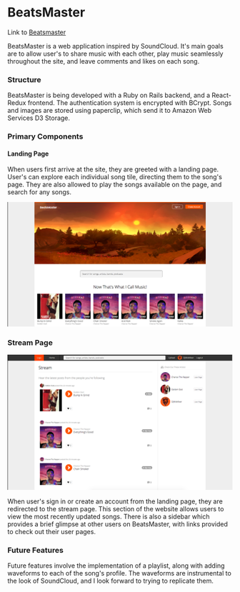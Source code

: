 # BeatsMaster


Link to [Beatsmaster][beatsmaster]

[beatsmaster]: https://beatsmaster.us

BeatsMaster is a web application inspired by SoundCloud. It's main goals are to allow user's to share music with each other, play music seamlessly throughout the site, and leave comments and likes on each song.

### Structure

BeatsMaster is being developed with a Ruby on Rails backend, and a React-Redux frontend. The authentication system is encrypted with BCrypt. Songs and images are stored using paperclip, which send it to Amazon Web Services D3 Storage.

### Primary Components

#### Landing Page

When users first arrive at the site, they are greeted with a landing page. User's can explore each individual song tile, directing them to the song's page. They are also allowed to play the songs available on the page, and search for any songs.

![Landing Page](/docs/images/landing_page.png)

### Stream Page

![Stream Page](/docs/images/stream_page.png)

When user's sign in or create an account from the landing page, they are redirected to the stream page. This section of the website allows users to view the most recently updated songs. There is also a sidebar which provides a brief glimpse at other users on BeatsMaster, with links provided to check out their user pages.

### Future Features

Future features involve the implementation of a playlist, along with adding waveforms to each of the song's profile. The waveforms are instrumental to the look of SoundCloud, and I look forward to trying to replicate them.
